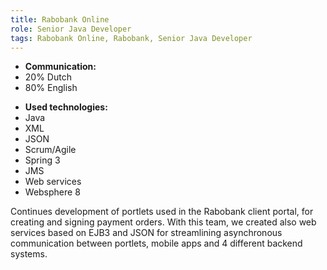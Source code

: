 ```yaml
---
title: Rabobank Online
role: Senior Java Developer
tags: Rabobank Online, Rabobank, Senior Java Developer
---
```


- **Communication:**
- 20% Dutch
- 80% English

* **Used technologies:**
* Java
* XML
* JSON
* Scrum/Agile
* Spring 3
* JMS
* Web services
* Websphere 8

Continues development of portlets used in the Rabobank client portal, for creating and signing
payment orders. With this team, we created also web services based on EJB3 and JSON for
streamlining asynchronous communication between portlets, mobile apps and 4 different backend
systems.
